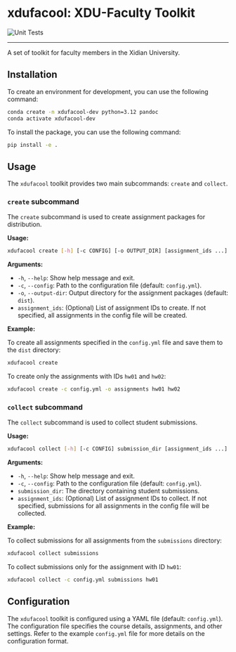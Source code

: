 # xdufacool: XDU-Faculty Toolkit

![Unit Tests](https://github.com/fredqi/xdufacool/workflows/Unit%20Tests/badge.svg)

----

A set of toolkit for faculty members in the Xidian University.

## Installation

To create an environment for development, you can use the following command:

```bash
conda create -n xdufacool-dev python=3.12 pandoc
conda activate xdufacool-dev
```

To install the package, you can use the following command:

```bash
pip install -e .
```

## Usage

The `xdufacool` toolkit provides two main subcommands: `create` and `collect`.

### `create` subcommand

The `create` subcommand is used to create assignment packages for distribution.

**Usage:**

```bash
xdufacool create [-h] [-c CONFIG] [-o OUTPUT_DIR] [assignment_ids ...]
```

**Arguments:**

*   `-h`, `--help`: Show help message and exit.
*   `-c`, `--config`: Path to the configuration file (default: `config.yml`).
*   `-o`, `--output-dir`: Output directory for the assignment packages (default: `dist`).
*   `assignment_ids`: (Optional) List of assignment IDs to create. If not specified, all assignments in the config file will be created.

**Example:**

To create all assignments specified in the `config.yml` file and save them to the `dist` directory:

```bash
xdufacool create
```

To create only the assignments with IDs `hw01` and `hw02`:

```bash
xdufacool create -c config.yml -o assignments hw01 hw02
```

### `collect` subcommand

The `collect` subcommand is used to collect student submissions.

**Usage:**

```bash
xdufacool collect [-h] [-c CONFIG] submission_dir [assignment_ids ...]
```

**Arguments:**

*   `-h`, `--help`: Show help message and exit.
*   `-c`, `--config`: Path to the configuration file (default: `config.yml`).
*   `submission_dir`: The directory containing student submissions.
*   `assignment_ids`: (Optional) List of assignment IDs to collect. If not specified, submissions for all assignments in the config file will be collected.

**Example:**

To collect submissions for all assignments from the `submissions` directory:

```bash
xdufacool collect submissions
```

To collect submissions only for the assignment with ID `hw01`:

```bash
xdufacool collect -c config.yml submissions hw01
```

## Configuration

The `xdufacool` toolkit is configured using a YAML file (default: `config.yml`). The configuration file specifies the course details, assignments, and other settings. Refer to the example `config.yml` file for more details on the configuration format.
